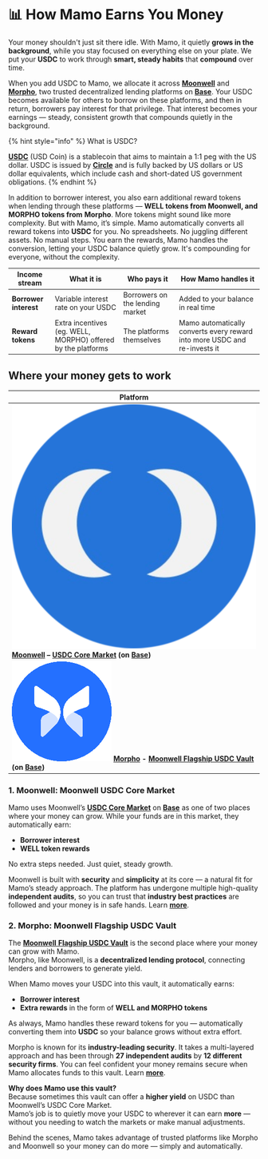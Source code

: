 # 📊 How Mamo Earns You Money

Your money shouldn't just sit there idle. With Mamo, it quietly **grows in the background**, while you stay focused on everything else on your plate. We put your **USDC** to work through **smart, steady habits** that **compound** over time.

When you add USDC to Mamo, we allocate it across [**Moonwell**](https://moonwell.fi/) and [**Morpho**](https://morpho.org/), two trusted decentralized lending platforms on [**Base**](https://www.base.org/). Your USDC becomes available for others to borrow on these platforms, and then in return, borrowers pay interest for that privilege. That interest becomes your earnings — steady, consistent growth that compounds quietly in the background.

{% hint style="info" %}
What is USDC?

[**USDC**](https://www.circle.com/usdc) (USD Coin) is a stablecoin that aims to maintain a 1:1 peg with the US dollar. USDC is issued by [**Circle**](https://www.circle.com/usdc) and is fully backed by US dollars or US dollar equivalents, which include cash and short-dated US government obligations.
{% endhint %}

In addition to borrower interest, you also earn additional reward tokens when lending through these platforms — **WELL tokens from Moonwell, and MORPHO tokens from** **Morpho**. More tokens might sound like more complexity. But with Mamo, it’s simple. Mamo automatically converts all reward tokens into **USDC** for you. No spreadsheets. No juggling different assets. No manual steps. You earn the rewards, Mamo handles the conversion, letting your USDC balance quietly grow. It's compounding for everyone, without the complexity.

| Income stream         | What it is                                                   | Who pays it                     | How Mamo handles it                                                       |
| --------------------- | ------------------------------------------------------------ | ------------------------------- | ------------------------------------------------------------------------- |
| **Borrower interest** | Variable interest rate on your USDC                          | Borrowers on the lending market | Added to your balance in real time                                        |
| **Reward tokens**     | Extra incentives (eg. WELL, MORPHO) offered by the platforms | The platforms themselves        | Mamo automatically converts every reward into more USDC and re-invests it |

## Where your money gets to work

| Platform                                                                                                                                                                                                                                       |
| ---------------------------------------------------------------------------------------------------------------------------------------------------------------------------------------------------------------------------------------------- |
| <img src="../.gitbook/assets/image.png" alt="" data-size="line"> [**Moonwell**](https://moonwell.fi/) **–** [**USDC Core Market**](https://moonwell.fi/markets/supply/base/usdc) **(on** [**Base**](https://www.base.org/)**)**                |
| <img src="../.gitbook/assets/image (1).png" alt="" data-size="line"> [**Morpho**](https://morpho.org/) **-** [**Moonwell Flagship USDC Vault**](https://moonwell.fi/vaults/deposit/base/mwusdc) **(on** [**Base**](https://www.base.org/)**)** |

### 1. Moonwell: Moonwell USDC Core Market

Mamo uses Moonwell’s [**USDC Core Market**](https://moonwell.fi/markets/supply/base/usdc) on [**Base**](https://www.base.org/) as one of two places where your money can grow. While your funds are in this market, they automatically earn:

* **Borrower interest**
* **WELL token rewards**

No extra steps needed. Just quiet, steady growth.

Moonwell is built with **security** and **simplicity** at its core — a natural fit for Mamo’s steady approach. The platform has undergone multiple high-quality **independent audits**, so you can trust that **industry best practices** are followed and your money is in safe hands. Learn [**more**](https://docs.moonwell.fi/moonwell/protocol-information/security).

### 2. Morpho: Moonwell Flagship USDC Vault

The [**Moonwell** **Flagship USDC Vault**](https://moonwell.fi/vaults/deposit/base/mwusdc) is the second place where your money can grow with Mamo.\
Morpho, like Moonwell, is a **decentralized lending protocol**, connecting lenders and borrowers to generate yield.

When Mamo moves your USDC into this vault, it automatically earns:

* **Borrower interest**
* **Extra rewards** in the form of **WELL and MORPHO tokens**

As always, Mamo handles these reward tokens for you — automatically converting them into **USDC** so your balance grows without extra effort.

Morpho is known for its **industry-leading security**. It takes a multi-layered approach and has been through **27 independent audits** by **12 different security firms**. You can feel confident your money remains secure when Mamo allocates funds to this vault. Learn [**more**](https://docs.morpho.org/overview/resources/risks/).

**Why does Mamo use this vault?**\
Because sometimes this vault can offer a **higher yield** on USDC than Moonwell’s USDC Core Market.\
Mamo’s job is to quietly move your USDC to wherever it can earn **more** — without you needing to watch the markets or make manual adjustments.

Behind the scenes, Mamo takes advantage of trusted platforms like Morpho and Moonwell so your money can do more — simply and automatically.

